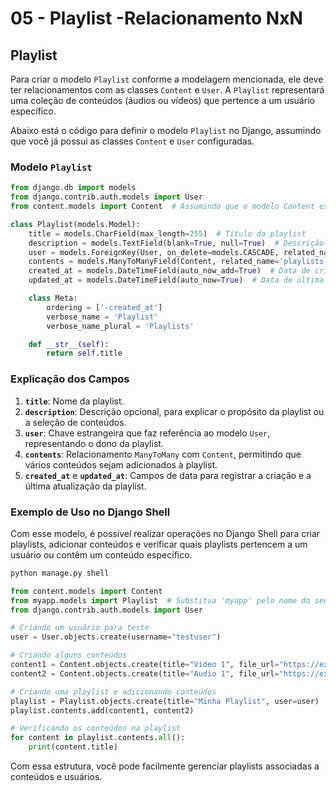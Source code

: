 # 05 - Playlist -Relacionamento NxN

## Playlist

Para criar o modelo `Playlist` conforme a modelagem mencionada, ele deve ter relacionamentos com as classes `Content` e `User`. A `Playlist` representará uma coleção de conteúdos (áudios ou vídeos) que pertence a um usuário específico.

Abaixo está o código para definir o modelo `Playlist` no Django, assumindo que você já possui as classes `Content` e `User` configuradas.

### Modelo `Playlist`

```python
from django.db import models
from django.contrib.auth.models import User
from content.models import Content  # Assumindo que o modelo Content está no app 'content'

class Playlist(models.Model):
    title = models.CharField(max_length=255)  # Título da playlist
    description = models.TextField(blank=True, null=True)  # Descrição opcional da playlist
    user = models.ForeignKey(User, on_delete=models.CASCADE, related_name='playlists')  # Proprietário da playlist
    contents = models.ManyToManyField(Content, related_name='playlists')  # Conteúdos incluídos na playlist
    created_at = models.DateTimeField(auto_now_add=True)  # Data de criação
    updated_at = models.DateTimeField(auto_now=True)  # Data de última atualização

    class Meta:
        ordering = ['-created_at']
        verbose_name = 'Playlist'
        verbose_name_plural = 'Playlists'

    def __str__(self):
        return self.title
```

### Explicação dos Campos

1. **`title`**: Nome da playlist.
2. **`description`**: Descrição opcional, para explicar o propósito da playlist ou a seleção de conteúdos.
3. **`user`**: Chave estrangeira que faz referência ao modelo `User`, representando o dono da playlist.
4. **`contents`**: Relacionamento `ManyToMany` com `Content`, permitindo que vários conteúdos sejam adicionados à playlist.
5. **`created_at`** e **`updated_at`**: Campos de data para registrar a criação e a última atualização da playlist.

### Exemplo de Uso no Django Shell

Com esse modelo, é possível realizar operações no Django Shell para criar playlists, adicionar conteúdos e verificar quais playlists pertencem a um usuário ou contêm um conteúdo específico.

```bash
python manage.py shell
```

```python
from content.models import Content
from myapp.models import Playlist  # Substitua 'myapp' pelo nome do seu app
from django.contrib.auth.models import User

# Criando um usuário para teste
user = User.objects.create(username="testuser")

# Criando alguns conteúdos
content1 = Content.objects.create(title="Video 1", file_url="https://example.com/video1.mp4")
content2 = Content.objects.create(title="Audio 1", file_url="https://example.com/audio1.mp3")

# Criando uma playlist e adicionando conteúdos
playlist = Playlist.objects.create(title="Minha Playlist", user=user)
playlist.contents.add(content1, content2)

# Verificando os conteúdos na playlist
for content in playlist.contents.all():
    print(content.title)
```

Com essa estrutura, você pode facilmente gerenciar playlists associadas a conteúdos e usuários.
